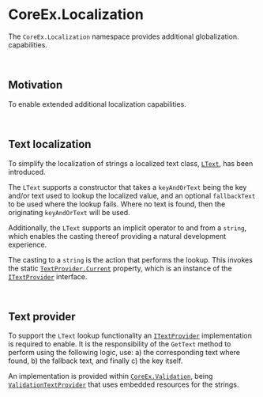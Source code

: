 ﻿# CoreEx.Localization

The `CoreEx.Localization` namespace provides additional globalization. capabilities.

<br/>

## Motivation

To enable extended additional localization capabilities.

<br/>

## Text localization

To simplify the localization of strings a localized text class, [`LText`](./LText.cs), has been introduced.

The `LText` supports a constructor that takes a `keyAndOrText` being the key and/or text used to lookup the localized value, and an optional `fallbackText` to be used where the lookup fails. Where no text is found, then the originating `keyAndOrText` will be used.

Additionally, the `LText` supports an implicit operator to and from a `string`, which enables the casting thereof providing a natural development experience. 

The casting to a `string` is the action that performs the lookup. This invokes the static [`TextProvider.Current`](./TextProvider.cs) property, which is an instance of the [`ITextProvider`](./ITextProvider.cs) interface.

<br/>

## Text provider

To support the `LText` lookup functionality an [`ITextProvider`](./ITextProvider.cs) implementation is required to enable. It is the responsibility of the `GetText` method to perform using the following logic, use: a) the corresponding text where found, b) the fallback text, and finally c) the key itself. 

An implementation is provided within [`CoreEx.Validation`](../../CoreEx.Validation), being [`ValidationTextProvider`](../../CoreEx.Validation/ValidationTextProvider.cs) that uses embedded resources for the strings.


